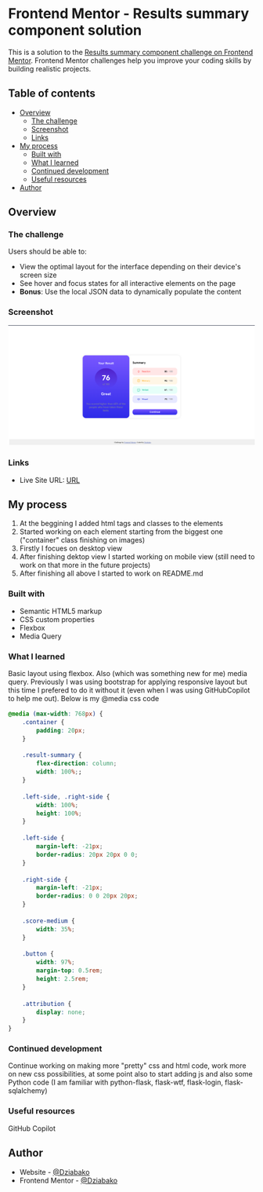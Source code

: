 # Frontend Mentor - Results summary component solution

This is a solution to the [Results summary component challenge on Frontend Mentor](https://www.frontendmentor.io/challenges/results-summary-component-CE_K6s0maV). Frontend Mentor challenges help you improve your coding skills by building realistic projects. 

## Table of contents

- [Overview](#overview)
  - [The challenge](#the-challenge)
  - [Screenshot](#screenshot)
  - [Links](#links)
- [My process](#my-process)
  - [Built with](#built-with)
  - [What I learned](#what-i-learned)
  - [Continued development](#continued-development)
  - [Useful resources](#useful-resources)
- [Author](#author)


## Overview

### The challenge

Users should be able to:

- View the optimal layout for the interface depending on their device's screen size
- See hover and focus states for all interactive elements on the page
- **Bonus**: Use the local JSON data to dynamically populate the content

### Screenshot

![Screenshot](./screenshot.png)

### Links

- Live Site URL: [URL](https://dziabako.github.io/ResultSummaryComponent/)

## My process
1. At the beggining I added html tags and classes to the elements
2. Started working on each element starting from the biggest one ("container" class finishing on images)
3. Firstly I focues on desktop view
4. After finishing dektop view I started working on mobile view (still need to work on that more in the future projects)
5. After finishing all above I started to work on README.md

### Built with

- Semantic HTML5 markup
- CSS custom properties
- Flexbox
- Media Query

### What I learned

Basic layout using flexbox. Also (which was something new for me) media query. Previously I was using bootstrap for applying responsive layout but this time I prefered to do it without it (even when I was using GitHubCopilot to help me out). Below is my @media css code

```css
@media (max-width: 768px) {
    .container {
        padding: 20px;
    }

    .result-summary {
        flex-direction: column;
        width: 100%;;
    }

    .left-side, .right-side {
        width: 100%;
        height: 100%;
    }

    .left-side {
        margin-left: -21px;
        border-radius: 20px 20px 0 0;
    }

    .right-side {
        margin-left: -21px;
        border-radius: 0 0 20px 20px;
    }

    .score-medium {
        width: 35%;
    }

    .button {
        width: 97%;
        margin-top: 0.5rem;
        height: 2.5rem;
    }

    .attribution {
        display: none;
    }
}
```

### Continued development

Continue working on making more "pretty" css and html code, work more on new css possibilities, at some point also to start adding js and also some Python code (I am familiar with python-flask, flask-wtf, flask-login, flask-sqlalchemy)

### Useful resources

GitHub Copilot 

## Author

- Website - [@Dziabako](https://github.com/Dziabako)
- Frontend Mentor - [@Dziabako](https://www.frontendmentor.io/profile/Dziabako)


